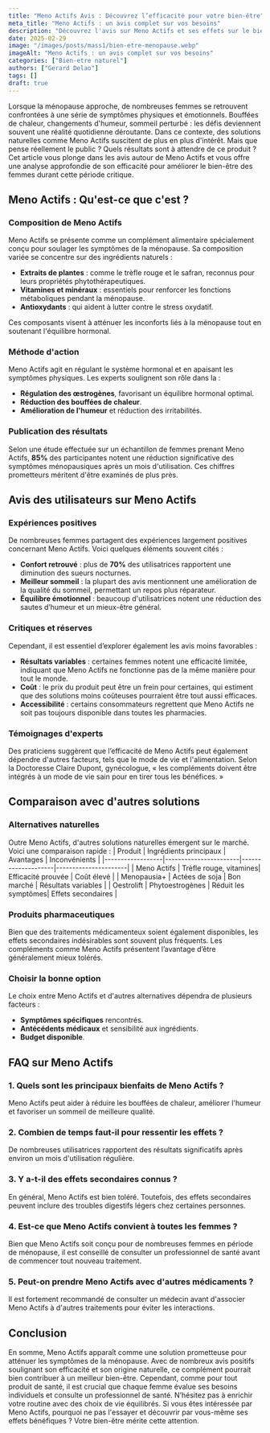 ```yaml
---
title: "Meno Actifs Avis : Découvrez l’efficacité pour votre bien-être"
meta_title: "Meno Actifs : un avis complet sur vos besoins"
description: "Découvrez l'avis sur Meno Actifs et ses effets sur le bien-être pendant la ménopause. Que disent les utilisateurs ?"
date: 2025-02-29
image: "/images/posts/mass1/bien-etre-menopause.webp"
imageAlt: "Meno Actifs : un avis complet sur vos besoins"
categories: ["Bien-etre naturel"]
authors: ["Gerard Delao"]
tags: []
draft: true
---
```


Lorsque la ménopause approche, de nombreuses femmes se retrouvent confrontées à une série de symptômes physiques et émotionnels. Bouffées de chaleur, changements d'humeur, sommeil perturbé : les défis deviennent souvent une réalité quotidienne déroutante. Dans ce contexte, des solutions naturelles comme Meno Actifs suscitent de plus en plus d'intérêt. Mais que pense réellement le public ? Quels résultats sont à attendre de ce produit ? Cet article vous plonge dans les avis autour de Meno Actifs et vous offre une analyse approfondie de son efficacité pour améliorer le bien-être des femmes durant cette période critique.

## Meno Actifs : Qu'est-ce que c'est ?

### Composition de Meno Actifs
Meno Actifs se présente comme un complément alimentaire spécialement conçu pour soulager les symptômes de la ménopause. Sa composition variée se concentre sur des ingrédients naturels :

- **Extraits de plantes** : comme le trèfle rouge et le safran, reconnus pour leurs propriétés phytothérapeutiques.
- **Vitamines et minéraux** : essentiels pour renforcer les fonctions métaboliques pendant la ménopause.
- **Antioxydants** : qui aident à lutter contre le stress oxydatif.

Ces composants visent à atténuer les inconforts liés à la ménopause tout en soutenant l'équilibre hormonal.

### Méthode d'action
Meno Actifs agit en régulant le système hormonal et en apaisant les symptômes physiques. Les experts soulignent son rôle dans la :
- **Régulation des œstrogènes**, favorisant un équilibre hormonal optimal.
- **Réduction des bouffées de chaleur**.
- **Amélioration de l'humeur** et réduction des irritabilités.

### Publication des résultats
Selon une étude effectuée sur un échantillon de femmes prenant Meno Actifs, **85%** des participantes notent une réduction significative des symptômes ménopausiques après un mois d'utilisation. Ces chiffres prometteurs méritent d'être examinés de plus près.

## Avis des utilisateurs sur Meno Actifs

### Expériences positives
De nombreuses femmes partagent des expériences largement positives concernant Meno Actifs. Voici quelques éléments souvent cités :
- **Confort retrouvé** : plus de **70%** des utilisatrices rapportent une diminution des sueurs nocturnes.
- **Meilleur sommeil** : la plupart des avis mentionnent une amélioration de la qualité du sommeil, permettant un repos plus réparateur.
- **Équilibre émotionnel** : beaucoup d'utilisatrices notent une réduction des sautes d’humeur et un mieux-être général.

### Critiques et réserves
Cependant, il est essentiel d’explorer également les avis moins favorables :
- **Résultats variables** : certaines femmes notent une efficacité limitée, indiquant que Meno Actifs ne fonctionne pas de la même manière pour tout le monde.
- **Coût** : le prix du produit peut être un frein pour certaines, qui estiment que des solutions moins coûteuses pourraient être tout aussi efficaces.
- **Accessibilité** : certains consommateurs regrettent que Meno Actifs ne soit pas toujours disponible dans toutes les pharmacies.

### Témoignages d'experts
Des praticiens suggèrent que l’efficacité de Meno Actifs peut également dépendre d'autres facteurs, tels que le mode de vie et l'alimentation. Selon la Doctoresse Claire Dupont, gynécologue, « les compléments doivent être intégrés à un mode de vie sain pour en tirer tous les bénéfices. »

## Comparaison avec d'autres solutions

### Alternatives naturelles
Outre Meno Actifs, d'autres solutions naturelles émergent sur le marché. Voici une comparaison rapide :
| Produit          | Ingrédients principaux | Avantages          | Inconvénients        |
|------------------|-----------------------|--------------------|----------------------|
| Meno Actifs      | Trèfle rouge, vitamines| Efficacité prouvée  | Coût élevé           |
| Menopausia+      | Actées de soja        | Bon marché         | Résultats variables   |
| Oestrolift       | Phytoestrogènes       | Réduit les symptômes| Effets secondaires   |

### Produits pharmaceutiques
Bien que des traitements médicamenteux soient également disponibles, les effets secondaires indésirables sont souvent plus fréquents. Les compléments comme Meno Actifs présentent l’avantage d’être généralement mieux tolérés.

### Choisir la bonne option
Le choix entre Meno Actifs et d'autres alternatives dépendra de plusieurs facteurs :
- **Symptômes spécifiques** rencontrés.
- **Antécédents médicaux** et sensibilité aux ingrédients.
- **Budget disponible**.

## FAQ sur Meno Actifs

### 1. Quels sont les principaux bienfaits de Meno Actifs ?
Meno Actifs peut aider à réduire les bouffées de chaleur, améliorer l'humeur et favoriser un sommeil de meilleure qualité.

### 2. Combien de temps faut-il pour ressentir les effets ?
De nombreuses utilisatrices rapportent des résultats significatifs après environ un mois d'utilisation régulière.

### 3. Y a-t-il des effets secondaires connus ?
En général, Meno Actifs est bien toléré. Toutefois, des effets secondaires peuvent inclure des troubles digestifs légers chez certaines personnes.

### 4. Est-ce que Meno Actifs convient à toutes les femmes ?
Bien que Meno Actifs soit conçu pour de nombreuses femmes en période de ménopause, il est conseillé de consulter un professionnel de santé avant de commencer tout nouveau traitement.

### 5. Peut-on prendre Meno Actifs avec d'autres médicaments ?
Il est fortement recommandé de consulter un médecin avant d'associer Meno Actifs à d'autres traitements pour éviter les interactions.

## Conclusion

En somme, Meno Actifs apparaît comme une solution prometteuse pour atténuer les symptômes de la ménopause. Avec de nombreux avis positifs soulignant son efficacité et son origine naturelle, ce complément pourrait bien contribuer à un meilleur bien-être. Cependant, comme pour tout produit de santé, il est crucial que chaque femme évalue ses besoins individuels et consulte un professionnel de santé. N’hésitez pas à enrichir votre routine avec des choix de vie équilibrés. Si vous êtes intéressée par Meno Actifs, pourquoi ne pas l'essayer et découvrir par vous-même ses effets bénéfiques ? Votre bien-être mérite cette attention.

